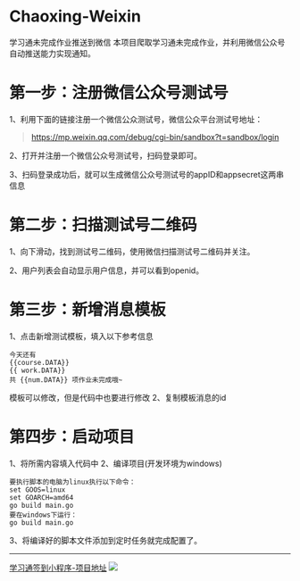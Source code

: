 # Chaoxing-Weixin
学习通未完成作业推送到微信
本项目爬取学习通未完成作业，并利用微信公众号自动推送能力实现通知。
# 第一步：注册微信公众号测试号
1、利用下面的链接注册一个微信公众测试号，微信公众平台测试号地址：
> https://mp.weixin.qq.com/debug/cgi-bin/sandbox?t=sandbox/login

2、打开并注册一个微信公众号测试号，扫码登录即可。

3、扫码登录成功后，就可以生成微信公众号测试号的appID和appsecret这两串信息

# 第二步：扫描测试号二维码
1、向下滑动，找到测试号二维码，使用微信扫描测试号二维码并关注。

2、用户列表会自动显示用户信息，并可以看到openid。
# 第三步：新增消息模板
1、点击新增测试模板，填入以下参考信息
```
今天还有 
{{course.DATA}} 
{{ work.DATA}} 
共 {{num.DATA}} 项作业未完成哦~
```
模板可以修改，但是代码中也要进行修改
2、复制模板消息的id
# 第四步：启动项目
1、将所需内容填入代码中
2、编译项目(开发环境为windows)
``` shell
要执行脚本的电脑为linux执行以下命令：
set GOOS=linux
set GOARCH=amd64
go build main.go
要在windows下运行：
go build main.go
```
3、将编译好的脚本文件添加到定时任务就完成配置了。


--------------
[学习通签到小程序-项目地址](https://github.com/Wenhorm/chaoxingxxt_sign/blob/main/README.md)
![](https://www.wenhorm.top/media/editor/mmexport1655269923965_20220615131619976981.jpg)
